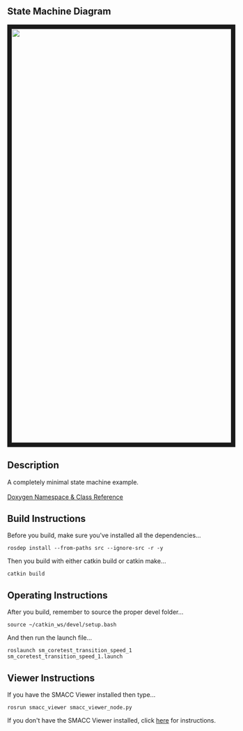  <h2>State Machine Diagram</h2>
 <img src="https://github.com/reelrbtx/SMACC/blob/master/smacc_sm_reference_library/sm_coretest_transition_speed_1/docs/smacc_state_machine_20200207-004740.dot.svg" width="950" align="center" border="10"/>

 <h2>Description</h2> A completely minimal state machine example.<br></br>
<a href="https://reelrbtx.github.io/SMACC_Documentation/master/html/namespacesm__atomic.html">Doxygen Namespace & Class Reference</a>

 <h2>Build Instructions</h2>
Before you build, make sure you've installed all the dependencies...

```
rosdep install --from-paths src --ignore-src -r -y
```

Then you build with either catkin build or catkin make...

```
catkin build
```
<h2>Operating Instructions</h2>
After you build, remember to source the proper devel folder...

```
source ~/catkin_ws/devel/setup.bash
```

And then run the launch file...

```
roslaunch sm_coretest_transition_speed_1 sm_coretest_transition_speed_1.launch
```

 <h2>Viewer Instructions</h2>
If you have the SMACC Viewer installed then type...

```
rosrun smacc_viewer smacc_viewer_node.py
```

If you don't have the SMACC Viewer installed, click <a href="http://smacc.ninja/smacc-viewer/">here</a> for instructions.
